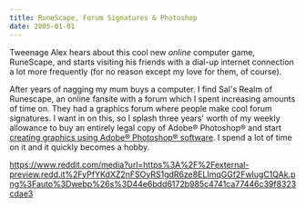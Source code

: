 ```yaml
---
title: RuneScape, Forum Signatures & Photoshop
date: 2005-01-01
---
```


Tweenage Alex hears about this cool new _online_ computer game, RuneScape, and starts visiting his friends with a dial-up internet connection a lot more frequently (for no reason except my love for them, of course).

After years of nagging my mum buys a computer. I find Sal's Realm of Runescape, an online fansite with a forum which I spent increasing amounts of time on. They had a graphics forum where people make cool forum signatures. I want in on this, so I splash three years' worth of my weekly allowance to buy an entirely legal copy of Adobe® Photoshop® and start [creating graphics using Adobe® Photoshop® software](https://www.adobe.com/uk/legal/permissions/trademarks.html). I spend a lot of time on it and it quickly becomes a hobby.

https://www.reddit.com/media?url=https%3A%2F%2Fexternal-preview.redd.it%2FyPfYKdXZ2nFSOyRS1gdR6ze8ELImqGGf2FwlugC1QAk.png%3Fauto%3Dwebp%26s%3D44e6bdd6172b985c4741ca77446c39f8323cdae3